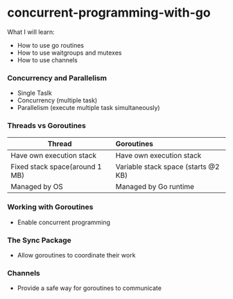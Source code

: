 # concurrent-programming-with-go

What I will learn:
- How to use go routines
- How to use waitgroups and mutexes
- How to use channels


### Concurrency and Parallelism
- Single Taslk
- Concurrency (multiple task)
- Parallelism (execute multiple task simultaneously)

### Threads vs Goroutines

| Thread| Goroutines|
|-------|:----------|
| Have own execution stack| Have own execution stack|
| Fixed stack space(around 1 MB)| Variable stack space (starts @2 KB)|
| Managed by OS| Managed by Go runtime|

### Working with Goroutines
- Enable concurrent programming
### The Sync Package
- Allow goroutines to coordinate their work

### Channels
- Provide a safe way for goroutines to communicate